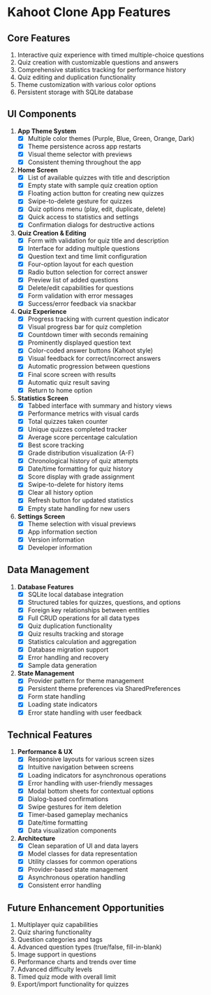 # Kahoot Clone App Features

## Core Features

1. Interactive quiz experience with timed multiple-choice questions
2. Quiz creation with customizable questions and answers
3. Comprehensive statistics tracking for performance history
4. Quiz editing and duplication functionality
5. Theme customization with various color options
6. Persistent storage with SQLite database

## UI Components

1. **App Theme System**
   - [x] Multiple color themes (Purple, Blue, Green, Orange, Dark)
   - [x] Theme persistence across app restarts
   - [x] Visual theme selector with previews
   - [x] Consistent theming throughout the app

2. **Home Screen**
   - [x] List of available quizzes with title and description
   - [x] Empty state with sample quiz creation option
   - [x] Floating action button for creating new quizzes
   - [x] Swipe-to-delete gesture for quizzes
   - [x] Quiz options menu (play, edit, duplicate, delete)
   - [x] Quick access to statistics and settings
   - [x] Confirmation dialogs for destructive actions

3. **Quiz Creation & Editing**
   - [x] Form with validation for quiz title and description
   - [x] Interface for adding multiple questions
   - [x] Question text and time limit configuration
   - [x] Four-option layout for each question
   - [x] Radio button selection for correct answer
   - [x] Preview list of added questions
   - [x] Delete/edit capabilities for questions
   - [x] Form validation with error messages
   - [x] Success/error feedback via snackbar

4. **Quiz Experience**
   - [x] Progress tracking with current question indicator
   - [x] Visual progress bar for quiz completion
   - [x] Countdown timer with seconds remaining
   - [x] Prominently displayed question text
   - [x] Color-coded answer buttons (Kahoot style)
   - [x] Visual feedback for correct/incorrect answers
   - [x] Automatic progression between questions
   - [x] Final score screen with results
   - [x] Automatic quiz result saving
   - [x] Return to home option

5. **Statistics Screen**
   - [x] Tabbed interface with summary and history views
   - [x] Performance metrics with visual cards
   - [x] Total quizzes taken counter
   - [x] Unique quizzes completed tracker
   - [x] Average score percentage calculation
   - [x] Best score tracking
   - [x] Grade distribution visualization (A-F)
   - [x] Chronological history of quiz attempts
   - [x] Date/time formatting for quiz history
   - [x] Score display with grade assignment
   - [x] Swipe-to-delete for history items
   - [x] Clear all history option
   - [x] Refresh button for updated statistics
   - [x] Empty state handling for new users

6. **Settings Screen**
   - [x] Theme selection with visual previews
   - [x] App information section
   - [x] Version information
   - [x] Developer information

## Data Management

1. **Database Features**
   - [x] SQLite local database integration
   - [x] Structured tables for quizzes, questions, and options
   - [x] Foreign key relationships between entities
   - [x] Full CRUD operations for all data types
   - [x] Quiz duplication functionality
   - [x] Quiz results tracking and storage
   - [x] Statistics calculation and aggregation
   - [x] Database migration support
   - [x] Error handling and recovery
   - [x] Sample data generation

2. **State Management**
   - [x] Provider pattern for theme management
   - [x] Persistent theme preferences via SharedPreferences
   - [x] Form state handling
   - [x] Loading state indicators
   - [x] Error state handling with user feedback

## Technical Features

1. **Performance & UX**
   - [x] Responsive layouts for various screen sizes
   - [x] Intuitive navigation between screens
   - [x] Loading indicators for asynchronous operations
   - [x] Error handling with user-friendly messages
   - [x] Modal bottom sheets for contextual options
   - [x] Dialog-based confirmations
   - [x] Swipe gestures for item deletion
   - [x] Timer-based gameplay mechanics
   - [x] Date/time formatting
   - [x] Data visualization components

2. **Architecture**
   - [x] Clean separation of UI and data layers
   - [x] Model classes for data representation
   - [x] Utility classes for common operations
   - [x] Provider-based state management
   - [x] Asynchronous operation handling
   - [x] Consistent error handling

## Future Enhancement Opportunities

1. Multiplayer quiz capabilities
2. Quiz sharing functionality
3. Question categories and tags
4. Advanced question types (true/false, fill-in-blank)
5. Image support in questions
6. Performance charts and trends over time
7. Advanced difficulty levels
8. Timed quiz mode with overall limit
9. Export/import functionality for quizzes 